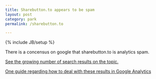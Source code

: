```yaml
---
title: Sharebutton.to appears to be spam
layout: post
category: park
permalink: /sharebutton.to

---
```

{% include JB/setup %}

There is a concensus on google that sharebutton.to is analytics spam.

[See the growing number of search results on the topic.](https://www.google.com/#q=sharebutton.to+referral+spam)

[One guide regarding how to deal with these results in Google Analytics](https://www.ohow.co/permanently-stop-spam-from-sharebutton-to-google-analytics/)
